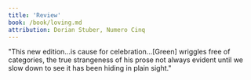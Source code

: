 ```yaml
---
title: 'Review'  
book: /book/loving.md
attribution: Dorian Stuber, Numero Cinq
---
```

"This new edition...is cause for celebration...[Green] wriggles free of categories, the true strangeness of his prose not always evident until we slow down to see it has been hiding in plain sight."

